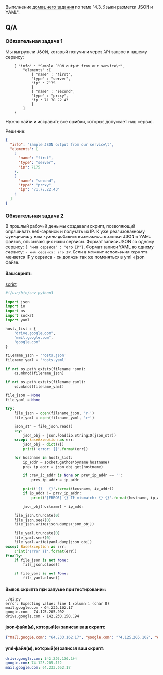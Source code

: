 Выполнение [домашнего задания](https://github.com/netology-code/sysadm-homeworks/blob/devsys10/04-script-03-yaml/README.md) 
по теме "4.3. Языки разметки JSON и YAML".

## Q/A

### Обязательная задача 1

Мы выгрузили JSON, который получили через API запрос к нашему сервису:

```
    { "info" : "Sample JSON output from our service\t",
        "elements" :[
            { "name" : "first",
            "type" : "server",
            "ip" : 7175 
            }
            { "name" : "second",
            "type" : "proxy",
            "ip : 71.78.22.43
            }
        ]
    }
```

Нужно найти и исправить все ошибки, которые допускает наш сервис.

Решение:

```json
{ 
  "info": "Sample JSON output from our service\t",
  "elements": [
    {
      "name": "first",
      "type": "server",
      "ip": 7175 
    },
    {
      "name": "second",
      "type": "proxy",
      "ip": "71.78.22.43"
    }
  ]
}
```

### Обязательная задача 2

В прошлый рабочий день мы создавали скрипт, позволяющий опрашивать веб-сервисы и получать их IP. 
К уже реализованному функционалу нам нужно добавить возможность записи JSON и YAML файлов, описывающих наши сервисы.
Формат записи JSON по одному сервису: `{ "имя сервиса" : "его IP"}`.
Формат записи YAML по одному сервису: `- имя сервиса: его IP`.
Если в момент исполнения скрипта меняется IP у сервиса - он должен так же поменяться в yml и json файле.

#### Ваш скрипт:

[script](./q2.py)

```python
#!/usr/bin/env python3

import json
import io
import os
import socket
import yaml

hosts_list = {
    "drive.google.com",
    "mail.google.com",
    "google.com"
}

filename_json = 'hosts.json'
filename_yaml = 'hosts.yaml'

if not os.path.exists(filename_json):
    os.mknod(filename_json)

if not os.path.exists(filename_yaml):
    os.mknod(filename_yaml)

file_json = None
file_yaml = None

try:
    file_json = open(filename_json, 'r+')
    file_yaml = open(filename_yaml, 'r+')

    json_str = file_json.read()
    try:
        json_obj = json.load(io.StringIO(json_str))
    except BaseException as err:
        json_obj = dict({})
        print('error: {}'.format(err))

    for hostname in hosts_list:
        ip_addr = socket.gethostbyname(hostname)
        prev_ip_addr = json_obj.get(hostname)

        if prev_ip_addr is None or prev_ip_addr == '':
            prev_ip_addr = ip_addr

        print('{} - {}'.format(hostname, ip_addr))
        if ip_addr != prev_ip_addr:
            print('[ERROR] {} IP mismatch: {} {}'.format(hostname, ip_addr, prev_ip_addr))

        json_obj[hostname] = ip_addr

    file_json.truncate(0)
    file_json.seek(0)
    file_json.write(json.dumps(json_obj))

    file_yaml.truncate(0)
    file_yaml.seek(0)
    file_yaml.write(yaml.dump(json_obj))
except BaseException as err:
    print('error {}'.format(err))
finally:
    if file_json is not None:
        file_json.close()

    if file_yaml is not None:
        file_yaml.close()

```

#### Вывод скрипта при запуске при тестировании:

```shell
./q2.py
error: Expecting value: line 1 column 1 (char 0)
mail.google.com - 64.233.162.17
google.com - 74.125.205.102
drive.google.com - 142.250.150.194
```

#### json-файл(ы), который(е) записал ваш скрипт:

```json
{"mail.google.com": "64.233.162.17", "google.com": "74.125.205.102", "drive.google.com": "142.250.150.194"}
```

#### yml-файл(ы), который(е) записал ваш скрипт:

```yaml
drive.google.com: 142.250.150.194
google.com: 74.125.205.102
mail.google.com: 64.233.162.17
```
